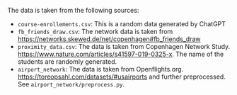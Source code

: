 The data is taken from the following sources:
- `course-enrollements.csv`: This is a random data generated by ChatGPT
- `fb_friends_draw.csv`: The network data is taken from https://networks.skewed.de/net/copenhagen#fb_friends_draw
- `proximity_data.csv`: The data is taken from Copenhagen Network Study. https://www.nature.com/articles/s41597-019-0325-x. The name of the students are randomly generated.
- `airport_network`: The data is taken from Openflights.org. https://toreopsahl.com/datasets/#usairports and further preprocessed. See `airport_network/preprocess.py`.

